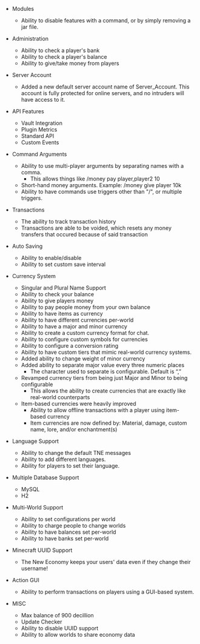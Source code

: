 - Modules
  - Ability to disable features with a command, or by simply removing a jar file.
- Administration
  - Ability to check a player's bank
  - Ability to check a player's balance
  - Ability to give/take money from players
- Server Account
  - Added a new default server account name of Server_Account. This account is fully protected for online servers, and
  no intruders will have access to it.
- API Features
  - Vault Integration
  - Plugin Metrics
  - Standard API
  - Custom Events
- Command Arguments
  - Ability to use multi-player arguments by separating names with a comma.
    - This allows things like /money pay player,player2 10  
  - Short-hand money arguments. Example: /money give player 10k
  - Ability to have commands use triggers other than "/", or multiple triggers.
- Transactions
  - The ability to track transaction history
  - Transactions are able to be voided, which resets any money transfers that occured because of said transaction
- Auto Saving
  - Ability to enable/disable
  - Ability to set custom save interval
- Currency System
  - Singular and Plural Name Support
  - Ability to check your balance
  - Ability to give players money
  - Ability to pay people money from your own balance
  - Ability to have items as currency
  - Ability to have different currencies per-world
  - Ability to have a major and minor currency
  - Ability to create a custom currency format for chat.
  - Ability to configure custom symbols for currencies
  - Ability to configure a conversion rating
  - Ability to have custom tiers that mimic real-world currency systems.
  - Added ability to change weight of minor currency
  - Added ability to separate major value every three numeric places
    - The character used to separate is configurable. Default is “,”
  - Revamped currency tiers from being just Major and Minor to being configurable
    - This allows the ability to create currencies that are exactly like real-world counterparts
  - Item-based currencies were heavily improved
    - Ability to allow offline transactions with a player using item-based currency
    - Item currencies are now defined by: Material, damage, custom name, lore, and/or enchantment(s)

- Language Support
  - Ability to change the default TNE messages
  - Ability to add different languages.
  - Ability for players to set their language.
- Multiple Database Support
  - MySQL
  - H2
- Multi-World Support
  - Ability to set configurations per world
  - Ability to charge people to change worlds
  - Ability to have balances set per-world
  - Ability to have banks set per-world
- Minecraft UUID Support
  - The New Economy keeps your users' data even if they change their username!
- Action GUI
  - Ability to perform transactions on players using a GUI-based system.  
- MISC
  - Max balance of 900 decillion
  - Update Checker
  - Ability to disable UUID support
  - Ability to allow worlds to share economy data